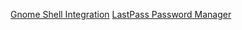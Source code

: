 [Gnome Shell Integration](https://addons.mozilla.org/firefox/addon/gnome-shell-integration)
[LastPass Password Manager](https://addons.mozilla.org/firefox/addon/lastpass-password-manager)
